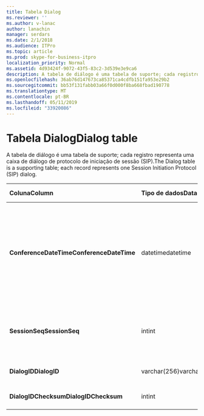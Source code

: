 ```yaml
---
title: Tabela Dialog
ms.reviewer: ''
ms.author: v-lanac
author: lanachin
manager: serdars
ms.date: 2/1/2018
ms.audience: ITPro
ms.topic: article
ms.prod: skype-for-business-itpro
localization_priority: Normal
ms.assetid: 4d93424f-9072-43f5-83c2-3d539e3e9ca6
description: A tabela de diálogo é uma tabela de suporte; cada registro representa uma caixa de diálogo de protocolo de iniciação de sessão (SIP).
ms.openlocfilehash: 36ab76d147673ca85371ca4cdfb151fa953e29b2
ms.sourcegitcommit: bb53f131fabb03a66f0d000f8ba668fbad190778
ms.translationtype: MT
ms.contentlocale: pt-BR
ms.lasthandoff: 05/11/2019
ms.locfileid: "33920086"
---
```

# <a name="dialog-table"></a><span data-ttu-id="4738c-103">Tabela Dialog</span><span class="sxs-lookup"><span data-stu-id="4738c-103">Dialog table</span></span>
 
<span data-ttu-id="4738c-104">A tabela de diálogo é uma tabela de suporte; cada registro representa uma caixa de diálogo de protocolo de iniciação de sessão (SIP).</span><span class="sxs-lookup"><span data-stu-id="4738c-104">The Dialog table is a supporting table; each record represents one Session Initiation Protocol (SIP) dialog.</span></span>
  
|<span data-ttu-id="4738c-105">**Coluna**</span><span class="sxs-lookup"><span data-stu-id="4738c-105">**Column**</span></span>|<span data-ttu-id="4738c-106">**Tipo de dados**</span><span class="sxs-lookup"><span data-stu-id="4738c-106">**Data Type**</span></span>|<span data-ttu-id="4738c-107">**Chave/índice**</span><span class="sxs-lookup"><span data-stu-id="4738c-107">**Key/Index**</span></span>|<span data-ttu-id="4738c-108">**Detalhes**</span><span class="sxs-lookup"><span data-stu-id="4738c-108">**Details**</span></span>|
|:-----|:-----|:-----|:-----|
|<span data-ttu-id="4738c-109">**ConferenceDateTime**</span><span class="sxs-lookup"><span data-stu-id="4738c-109">**ConferenceDateTime**</span></span> <br/> |<span data-ttu-id="4738c-110">datetime</span><span class="sxs-lookup"><span data-stu-id="4738c-110">datetime</span></span>  <br/> |<span data-ttu-id="4738c-111">Primária</span><span class="sxs-lookup"><span data-stu-id="4738c-111">Primary</span></span>  <br/> |<span data-ttu-id="4738c-112">Hora de quando o agente de qualidade de excelência (QoE) recebe o primeiro relatório do chamador ou o receptor.</span><span class="sxs-lookup"><span data-stu-id="4738c-112">Time when the Quality of Excellence (QoE) agent receives the first report from either caller or callee.</span></span> <span data-ttu-id="4738c-113">Usado em conjunto com SessionSeq para identificar exclusivamente uma sessão.</span><span class="sxs-lookup"><span data-stu-id="4738c-113">Used in conjunction with SessionSeq to uniquely identify a session.</span></span>  <br/> |
|<span data-ttu-id="4738c-114">**SessionSeq**</span><span class="sxs-lookup"><span data-stu-id="4738c-114">**SessionSeq**</span></span> <br/> |<span data-ttu-id="4738c-115">int</span><span class="sxs-lookup"><span data-stu-id="4738c-115">int</span></span>  <br/> |<span data-ttu-id="4738c-116">Primária</span><span class="sxs-lookup"><span data-stu-id="4738c-116">Primary</span></span>  <br/> |<span data-ttu-id="4738c-117">Número de sequência para diferenciar sessões quando tiverem o mesmo ConferenceDateTime.</span><span class="sxs-lookup"><span data-stu-id="4738c-117">Sequence number to differentiate sessions when they have the same ConferenceDateTime.</span></span>  <br/> |
|<span data-ttu-id="4738c-118">**DialogID**</span><span class="sxs-lookup"><span data-stu-id="4738c-118">**DialogID**</span></span> <br/> |<span data-ttu-id="4738c-119">varchar(256)</span><span class="sxs-lookup"><span data-stu-id="4738c-119">varchar(256)</span></span>  <br/> ||<span data-ttu-id="4738c-120">ID de diálogo que é globalmente exclusiva.</span><span class="sxs-lookup"><span data-stu-id="4738c-120">Dialog ID which is globally unique.</span></span>  <br/> |
|<span data-ttu-id="4738c-121">**DialogIDChecksum**</span><span class="sxs-lookup"><span data-stu-id="4738c-121">**DialogIDChecksum**</span></span> <br/> |<span data-ttu-id="4738c-122">int</span><span class="sxs-lookup"><span data-stu-id="4738c-122">int</span></span>  <br/> |<span data-ttu-id="4738c-123">índice</span><span class="sxs-lookup"><span data-stu-id="4738c-123">index</span></span>  <br/> |<span data-ttu-id="4738c-124">Soma de verificação da ID do diálogo.</span><span class="sxs-lookup"><span data-stu-id="4738c-124">Checksum of the Dialog ID.</span></span>  <br/> |
   

